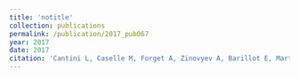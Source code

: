 ```yaml
---
title: 'notitle'
collection: publications
permalink: /publication/2017_pub067
year: 2017
date: 2017
citation: 'Cantini L, Caselle M, Forget A, Zinovyev A, Barillot E, Martignetti L. A review of computational approaches for the detection of microRNAs involved in cancer. <i>Frontiers in Biosciences</i> 22:1774-1791. 2017.'
---
```

